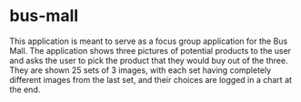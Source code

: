# bus-mall

This application is meant to serve as a focus group application for the Bus Mall. The application shows three pictures of potential products to the user and asks the user to pick the product that they would buy out of the three. They are shown 25 sets of 3 images, with each set having completely different images from the last set, and their choices are logged in a chart at the end. 
